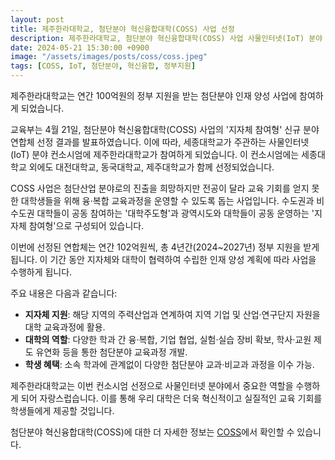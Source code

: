 ```yaml
---
layout: post
title: 제주한라대학교, 첨단분야 혁신융합대학(COSS) 사업 선정
description: 제주한라대학교, 첨단분야 혁신융합대학(COSS) 사업 사물인터넷(IoT) 분야 컨소시엄 선정 및 정부 지원 확보
date: 2024-05-21 15:30:00 +0900
image: "/assets/images/posts/coss/coss.jpeg"
tags: [COSS, IoT, 첨단분야, 혁신융합, 정부지원]
---
```


제주한라대학교는 연간 100억원의 정부 지원을 받는 첨단분야 인재 양성 사업에 참여하게 되었습니다.

교육부는 4월 21일, 첨단분야 혁신융합대학(COSS) 사업의 '지자체 참여형' 신규 분야 연합체 선정 결과를 발표하였습니다. 이에 따라, 세종대학교가 주관하는 사물인터넷(IoT) 분야 컨소시엄에 제주한라대학교가 참여하게 되었습니다. 이 컨소시엄에는 세종대학교 외에도 대전대학교, 동국대학교, 제주대학교가 함께 선정되었습니다.

COSS 사업은 첨단산업 분야로의 진출을 희망하지만 전공이 달라 교육 기회를 얻지 못한 대학생들을 위해 융·복합 교육과정을 운영할 수 있도록 돕는 사업입니다. 수도권과 비수도권 대학들이 공동 참여하는 '대학주도형'과 광역시도와 대학들이 공동 운영하는 '지자체 참여형'으로 구성되어 있습니다.

이번에 선정된 연합체는 연간 102억원씩, 총 4년간(2024~2027년) 정부 지원을 받게 됩니다. 이 기간 동안 지자체와 대학이 협력하여 수립한 인재 양성 계획에 따라 사업을 수행하게 됩니다.

주요 내용은 다음과 같습니다:

- **지자체 지원**: 해당 지역의 주력산업과 연계하여 지역 기업 및 산업·연구단지 자원을 대학 교육과정에 활용.
- **대학의 역할**: 다양한 학과 간 융·복합, 기업 협업, 실험·실습 장비 확보, 학사·교원 제도 유연화 등을 통한 첨단분야 교육과정 개발.
- **학생 혜택**: 소속 학과에 관계없이 다양한 첨단분야 교과·비교과 과정을 이수 가능.

제주한라대학교는 이번 컨소시엄 선정으로 사물인터넷 분야에서 중요한 역할을 수행하게 되어 자랑스럽습니다. 이를 통해 우리 대학은 더욱 혁신적이고 실질적인 교육 기회를 학생들에게 제공할 것입니다.

첨단분야 혁신융합대학(COSS)에 대한 더 자세한 정보는 [COSS](https://www.coss.ac.kr/)에서 확인할 수 있습니다.
